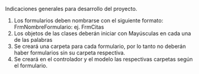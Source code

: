 Indicaciones generales para desarrollo del proyecto.
1. Los formularios deben nombrarse con el siguiente formato: FrmNombreFormulario: ej. FrmCitas
2. Los objetos de las clases deberán iniciar con Mayúsculas en cada una de las palabras
3. Se creará una carpeta para cada formulario, por lo tanto no deberán haber formularios sin su carpeta respectiva.
4. Se creará en el controlador y el modelo las respectivas carpetas según el formulario.
